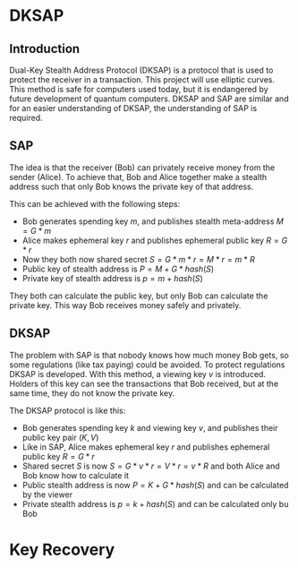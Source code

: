 # DKSAP

## Introduction

Dual-Key Stealth Address Protocol (DKSAP) is a protocol that is used to protect the receiver in a transaction. This project will use elliptic curves. This method is safe for computers used today, but it is endangered by future development of quantum computers. DKSAP and SAP are similar and for an easier understanding of DKSAP, the understanding of SAP is required. 

## SAP

The idea is that the receiver (Bob) can privately receive money from the sender (Alice). To achieve that, Bob and Alice together make a stealth address such that only Bob knows the private key of that address.

This can be achieved with the following steps:

- Bob generates spending key $m$, and publishes stealth meta-address $M = G*m$
- Alice makes ephemeral key $r$ and publishes ephemeral public key $R = G*r$
- Now they both now shared secret $S = G*m*r = M*r = m*R$
- Public key of stealth address is $P = M + G*hash(S)$
- Private key of stealth address is $p = m + hash(S)$

They both can calculate the public key, but only Bob can calculate the private key. This way Bob receives money safely and privately.

## DKSAP

The problem with SAP is that nobody knows how much money Bob gets, so some regulations (like tax paying) could be avoided. To protect regulations DKSAP is developed. With this method, a viewing key $v$ is introduced. Holders of this key can see the transactions that Bob received, but at the same time, they do not know the private key.

The DKSAP protocol is like this:

- Bob generates spending key $k$ and viewing key $v$, and publishes their public key pair $(K, V)$
- Like in SAP, Alice makes ephemeral key $r$ and publishes ephemeral public key $R = G*r$
- Shared secret $S$ is now $S = G*v*r = V*r = v*R$ and both Alice and Bob know how to calculate it
- Public stealth address is now $P = K + G*hash(S)$ and can be calculated by the viewer
- Private stealth address is $p = k + hash(S)$ and can be calculated only bu Bob


# Key Recovery